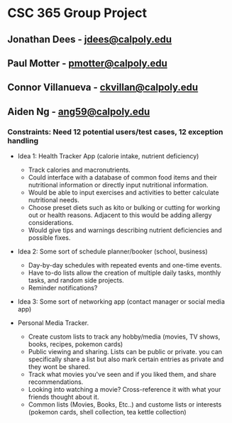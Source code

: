 # CSC 365 Group Project
## Jonathan Dees - jdees@calpoly.edu
## Paul Motter - pmotter@calpoly.edu
## Connor Villanueva - ckvillan@calpoly.edu
## Aiden Ng - ang59@calpoly.edu

### Constraints: Need 12 potential users/test cases, 12 exception handling

- Idea 1: Health Tracker App (calorie intake, nutrient deficiency)
  - Track calories and macronutrients.
  - Could interface with a database of common food items and their nutritional information or directly input nutritional information.
  - Would be able to input exercises and activities to better calculate nutritional needs.
  - Choose preset diets such as kito or bulking or cutting for working out or health reasons. Adjacent to this would be adding allergy considerations.  
  - Would give tips and warnings describing nutrient deficiencies and possible fixes.
- Idea 2: Some sort of schedule planner/booker (school, business)
  - Day-by-day schedules with repeated events and one-time events.
  - Have to-do lists allow the creation of multiple daily tasks, monthly tasks, and random side projects.
  - Reminder notifications?
- Idea 3: Some sort of networking app (contact manager or social media app)

- Personal Media Tracker.
  - Create custom lists to track any hobby/media (movies, TV shows, books, recipes, pokemon cards)
  - Public viewing and sharing. Lists can be public or private. you can specifically share a list but also mark certain entries as private and they wont be shared.
  - Track what movies you've seen and if you liked them, and share recommendations.
  - Looking into watching a movie? Cross-reference it with what your friends thought about it.
  - Common lists (Movies, Books, Etc..) and custome lists or interests (pokemon cards, shell collection, tea kettle collection)
